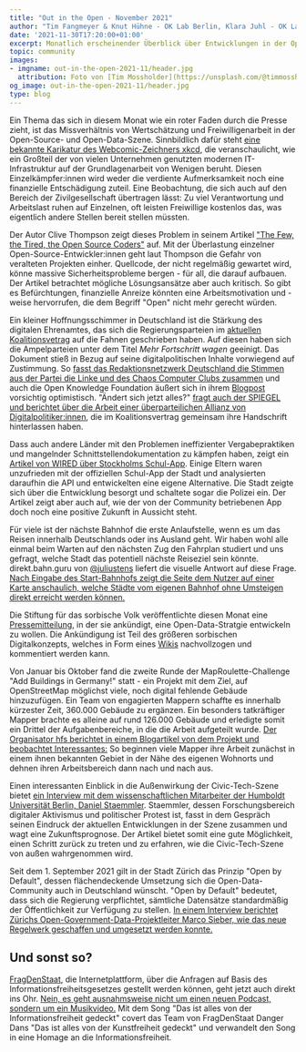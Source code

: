 ```yaml
---
title: "Out in the Open - November 2021"
author: "Tim Fangmeyer & Knut Hühne - OK Lab Berlin, Klara Juhl - OK Lab Osnabrück"
date: '2021-11-30T17:20:00+01:00'
excerpt: Monatlich erscheinender Überblick über Entwicklungen in der Open Data und Civic Tech Szene
topic: community
images:
- imgname: out-in-the-open-2021-11/header.jpg
  attribution: Foto von [Tim Mossholder](https://unsplash.com/@timmossholder) auf [Unsplash](https://unsplash.com/photos/JfO62I4YRnY)
og_image: out-in-the-open-2021-11/header.jpg
type: blog
---
```

Ein Thema das sich in diesem Monat wie ein roter Faden durch die Presse zieht, ist das Missverhältnis von Wertschätzung und Freiwilligenarbeit in der Open-Source- und Open-Data-Szene. Sinnbildlich dafür steht [eine bekannte Karikatur des Webcomic-Zeichners xkcd](https://xkcd.com/2347/), die veranschaulicht, wie ein Großteil der von vielen Unternehmen genutzten modernen IT-Infrastruktur auf der Grundlagenarbeit von Wenigen beruht. Diesen Einzelkämpfer:innen wird weder die verdiente Aufmerksamkeit noch eine finanzielle Entschädigung zuteil. Eine Beobachtung, die sich auch auf den Bereich der Zivilgesellschaft übertragen lässt: Zu viel Verantwortung und Arbeitslast ruhen auf Einzelnen, oft leisten Freiwillige kostenlos das, was eigentlich andere Stellen bereit stellen müssten.

Der Autor Clive Thompson zeigt dieses Problem in seinem Artikel ["The Few, the Tired, the Open Source Coders"](https://www.wired.com/story/open-source-coders-few-tired/) auf. Mit der Überlastung einzelner Open-Source-Entwickler:innen geht laut Thompson die Gefahr von veralteten Projekten einher. Quellcode, der nicht regelmäßig gewartet wird, könne massive Sicherheitsprobleme bergen - für all, die darauf aufbauen. Der Artikel betrachtet mögliche Lösungsansätze aber auch kritisch. So gibt es Befürchtungen, finanzielle Anreize könnten eine Arbeitsmotivation und -weise hervorrufen, die dem Begriff "Open" nicht mehr gerecht würden.

Ein kleiner Hoffnungsschimmer in Deutschland ist die Stärkung des digitalen Ehrenamtes, das sich die Regierungsparteien im [aktuellen Koalitionsvetrag](https://fragdenstaat.de/dokumente/142083-koalitionsvertrag-2021-2025/) auf die Fahnen geschrieben haben. Auf diesen haben sich die Ampelparteien unter dem Titel *Mehr Fortschritt wagen* geeinigt. Das Dokument stieß in Bezug auf seine digitalpolitischen Inhalte vorwiegend auf Zustimmung. So [fasst das Redaktionsnetzwerk Deutschland die Stimmen aus der Partei die Linke und des Chaos Computer Clubs zusammen](https://www.rnd.de/politik/linke-und-hacker-loben-digitalpolitische-plaene-der-ampel-IA23JZYVAJGRFFGXR4HNFRK52I.html) und auch die Open Knowledge Foundation äußert sich in ihrem [Blogpost](https://okfn.de/blog/2021/11/okf-kommentar-koalitionsvertrag/) vorsichtig optimistisch. "Ändert sich jetzt alles?" [fragt auch der SPIEGEL und berichtet über die Arbeit einer überparteilichen Allianz von Digitalpolitiker:innen](https://www.spiegel.de/wissenschaft/ampel-koalitionsvertrag-endlich-konservative-digitalpolitik-a-a5e89b25-24f9-435e-a041-615b53c7f7e7?sara_ecid=soci_upd_KsBF0AFjflf0DZCxpPYDCQgO1dEMph), die im Koalitionsvertrag gemeinsam ihre Handschrift hinterlassen haben. 

Dass auch andere Länder mit den Problemen ineffizienter Vergabepraktiken und mangelnder Schnittstellendokumentation zu kämpfen haben, zeigt ein [Artikel von WIRED über Stockholms Schul-App](https://www.wired.co.uk/article/sweden-stockholm-school-app-open-source). Einige Eltern waren unzufrieden mit der offiziellen Schul-App der Stadt und analysierten daraufhin die API und entwickelten eine eigene Alternative. Die Stadt zeigte sich über die Entwicklung besorgt und schaltete sogar die Polizei ein. Der Artikel zeigt aber auch auf, wie der von der Community betriebenen App doch noch eine positive Zukunft in Aussicht steht.

Für viele ist der nächste Bahnhof die erste Anlaufstelle, wenn es um das Reisen innerhalb Deutschlands oder ins Ausland geht. Wir haben wohl alle einmal beim Warten auf den nächsten Zug den Fahrplan studiert und uns gefragt, welche Stadt das potentiell nächste Reiseziel sein könnte. direkt.bahn.guru von [@juliustens](https://twitter.com/juliustens) liefert die visuelle Antwort auf diese Frage. [Nach Eingabe des Start-Bahnhofs zeigt die Seite dem Nutzer auf einer Karte anschaulich, welche Städte vom eigenen Bahnhof ohne Umsteigen direkt erreicht werden können.](https://direkt.bahn.guru/?origin=8011160) 

Die Stiftung für das sorbische Volk veröffentlichte diesen Monat eine [Pressemitteilung](https://stiftung.sorben.com/deutsch/medien-archiv/pressearchiv/detail/fuer-gemeinsame-open-data-richtlinie-ausgesprochen/), in der sie ankündigt, eine Open-Data-Stratgie entwickeln zu wollen. Die Ankündigung ist Teil des größeren sorbischen Digitalkonzepts, welches in Form eines [Wikis](https://koncept.serbski-inkubator.de/index.php/Serbski_digitalizaciski_koncept_-_Sorbisches_Digitalkonzept) nachvollzogen und kommentiert werden kann.

Von Januar bis Oktober fand die zweite Runde der MapRoulette-Challenge "Add Buildings in Germany!" statt - ein Projekt mit dem Ziel, auf OpenStreetMap möglichst viele, noch digital fehlende Gebäude hinzuzufügen. Ein Team von engagierten Mappern schaffte es innerhalb kürzester Zeit, 360.000 Gebäude zu ergänzen. Ein besonders tatkräftiger Mapper brachte es alleine auf rund 126.000 Gebäude und erledigte somit ein Drittel der Aufgabenbereiche, in die die Arbeit aufgeteilt wurde. [Der Organisator hfs berichtet in einem Blogartikel von dem Projekt und beobachtet Interessantes:](https://www.openstreetmap.org/user/hfs/diary/398014) So beginnen viele Mapper ihre Arbeit zunächst in einem ihnen bekannten Gebiet in der Nähe des eigenen Wohnorts und dehnen ihren Arbeitsbereich dann nach und nach aus.

Einen interessanten Einblick in die Außenwirkung der Civic-Tech-Szene bietet [ein Interview mit dem wissenschaftlichen Mitarbeiter der Humboldt Universität Berlin, Daniel Staemmler](https://reset.org/interview-wie-koennen-buergerinnen-und-zivilgesellschaft-mit-civic-tech-veraenderungen-anstossen/). Staemmler, dessen Forschungsbereich digitaler Aktivismus und politischer Protest ist, fasst in dem Gespräch seinen Eindruck der aktuellen Entwicklungen in der Szene zusammen und wagt eine Zukunftsprognose. Der Artikel bietet somit eine gute Möglichkeit, einen Schritt zurück zu treten und zu erfahren, wie die Civic-Tech-Szene von außen wahrgenommen wird.

Seit dem 1. September 2021 gilt in der Stadt Zürich das Prinzip "Open by Default", dessen flächendeckende Umsetzung sich die Open-Data-Community auch in Deutschland wünscht. "Open by Default" bedeutet, dass sich die Regierung verpflichtet, sämtliche Datensätze standardmäßig der Öffentlichkeit zur Verfügung zu stellen. [In einem Interview berichtet Zürichs Open-Government-Data-Projektleiter Marco Sieber, wie das neue Regelwerk geschaffen und umgesetzt werden konnte.](https://www.stadt-zuerich.ch/content/prd/de/index/statistik/publikationen-angebote/publikationen/ssz-magazin/2021-11-25_Offene-Verwaltungsdaten-jetzt-Open-by-Default.html) 

## Und sonst so? 

[FragDenStaat](https://fragdenstaat.de/), die Internetplattform, über die Anfragen auf Basis des Informationsfreiheitsgesetzes gestellt werden können, geht jetzt auch direkt ins Ohr. [Nein, es geht ausnahmsweise nicht um einen neuen Podcast, sondern um ein Musikvideo.](https://www.youtube.com/watch?v=QV83MDNOrLI) Mit dem Song "Das ist alles von der Informationsfreiheit gedeckt" covert das Team von FragDenStaat Danger Dans "Das ist alles von der Kunstfreiheit gedeckt" und verwandelt den Song in eine Homage an die Informationsfreiheit.
